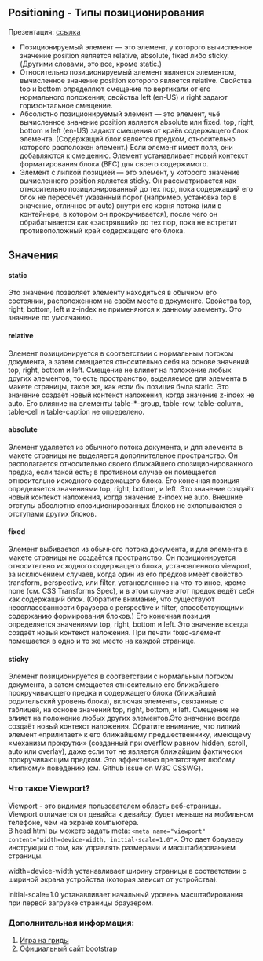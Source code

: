 ## Positioning - Типы позиционирования
Презентация: [ссылка](https://github.com/ait-tr/cohort24/blob/main/front_end/lesson_05/input_btn_form.pdf)
  
  - Позиционируемый элемент — это элемент, у которого вычисленное значение position является relative, absolute, fixed либо sticky. (Другими словами, это все, кроме static.)
  - Относительно позиционируемый элемент является элементом, вычисленное значение position которого является relative. Свойства top и bottom определяют смещение по вертикали от его нормального положения; свойства left (en-US) и right задают горизонтальное смещение.
  - Абсолютно позиционируемый элемент — это элемент, чьё вычисленное значение position является absolute или fixed. top, right, bottom и left (en-US) задают смещения от краёв содержащего блок элемента. (Содержащий блок является предком, относительно которого расположен элемент.) Если элемент имеет поля, они добавляются к смещению. Элемент устанавливает новый контекст форматирования блока (BFC) для своего содержимого.
  - Элемент с липкой позицией — это элемент, у которого значение вычисленного position является sticky. Он рассматривается как относительно позиционированный до тех пор, пока содержащий его блок не пересечёт указанный порог (например, установка top в значение, отличное от auto) внутри его корня потока (или в контейнере, в котором он прокручивается), после чего он обрабатывается как «застрявший» до тех пор, пока не встретит противоположный край содержащего его блока.

## Значения
#### static  

Это значение позволяет элементу находиться в обычном его состоянии, расположенном на своём месте в документе. Свойства top, right, bottom, left и z-index не применяются к данному элементу. Это значение по умолчанию.

#### relative  

Элемент позиционируется в соответствии с нормальным потоком документа, а затем смещается относительно себя на основе значений top, right, bottom и left. Смещение не влияет на положение любых других элементов, то есть пространство, выделяемое для элемента в макете страницы, такое же, как если бы позиция была static. Это значение создаёт новый контекст наложения, когда значение z-index не auto. Его влияние на элементы table-*-group, table-row, table-column, table-cell и table-caption не определено.

#### absolute  

Элемент удаляется из обычного потока документа, и для элемента в макете страницы не выделяется дополнительное пространство. Он располагается относительно своего ближайшего спозиционированного предка, если такой есть; в противном случае он помещается относительно исходного содержащего блока. Его конечная позиция определяется значениями top, right, bottom, и left. Это значение создаёт новый контекст наложения, когда значение z-index не auto. Внешние отступы абсолютно спозиционированных блоков не схлопываются с отступами других блоков.

#### fixed  

Элемент выбивается из обычного потока документа, и для элемента в макете страницы не создаётся пространство. Он позиционируется относительно исходного содержащего блока, установленного viewport, за исключением случаев, когда один из его предков имеет свойство transform, perspective, или filter, установленное на что-то иное, кроме none (см. CSS Transforms Spec), и в этом случае этот предок ведёт себя как содержащий блок. (Обратите внимание, что существуют несогласованности браузера с perspective и filter, способствующими содержанию формирования блоков.) Его конечная позиция определяется значениями top, right, bottom и left. Это значение всегда создаёт новый контекст наложения. При печати fixed-элемент помещается в одно и то же место на каждой странице.

#### sticky

Элемент позиционируется в соответствии с нормальным потоком документа, а затем смещается относительно его ближайшего прокручивающего предка и содержащего блока (ближайший родительский уровень блока), включая элементы, связанные с таблицей, на основе значений top, right, bottom, и left. Смещение не влияет на положение любых других элементов.Это значение всегда создаёт новый контекст наложения. Обратите внимание, что липкий элемент «прилипает» к его ближайшему предшественнику, имеющему «механизм прокрутки» (созданный при overflow равном hidden, scroll, auto или overlay), даже если тот не является ближайшим фактически прокручивающим предком. Это эффективно препятствует любому «липкому» поведению (см. Github issue on W3C CSSWG).


### Что такое Viewport?
Viewport - это видимая пользователем область веб-страницы.  
Viewport отличается от девайса к девайсу, будет меньше на мобильном телефоне, чем на экране компьютера.   
В head html вы можете задать meta: 
`<meta name="viewport" content="width=device-width, initial-scale=1.0">`.
Это дает браузеру инструкции о том, как управлять размерами и масштабированием страницы.

width=device-width устанавливает ширину страницы в соответствии с шириной экрана устройства (которая зависит от устройства).

initial-scale=1.0 устанавливает начальный уровень масштабирования при первой загрузке страницы браузером.

### Дополнительная информация:
  1. [Игра на гриды](https://cssgridgarden.com/#ru)
  2. [Официальный сайт bootstrap](https://getbootstrap.com/docs/5.2/getting-started/introduction/)